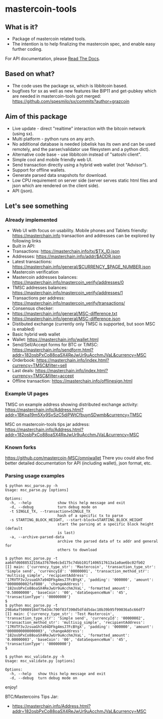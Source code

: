 mastercoin-tools
================

## What is it? ##
* Package of mastercoin related tools.
* The intention is to help finalizing the mastercoin spec, and enable easy further coding.

For API documentation, please [Read The Docs](http://mastercoin-tools-installer.readthedocs.org/en/latest/).

## Based on what? ##
* The code uses the package sx, which is libbitcoin based.
* bugfixes for sx as well as new features like BIP11 and get-pubkey which are needed
in mastercoin-tools got merged:
https://github.com/spesmilo/sx/commits?author=grazcoin


## Aim of this package ##
* Live update - direct "realtime" interaction with the bitcoin network (using
  sx).
* Multi platform - python runs on any arch.
* No additional database is needed (obelisk has its own and can be used
  remotely, and the parser/validator use filesystem and a python dict).
* Alternative code base - use libbitcoin instead of "satoshi client".
* Simple cool and mobile friendly web UI.
* Send transaction directly using a hybrid web wallet (not "Advisor").
* Support for offline wallets.
* Generate parsed data snapshots for download.
* Low CPU requirement on server side (server serves static html files and json
  which are rendered on the client side).
* API (json).


## Let's see something ##

### Already implemented ###

* Web UI with focus on usability. Mobile phones and Tablets friendly:
  https://masterchain.info
  transaction and addresses can be explored by following links
* Built in API:
 * Transactions: https://masterchain.info/tx/$TX_ID.json
 * Addresses: https://masterchain.info/addr/$ADDR.json
 * Latest transactions: https://masterchain.info/general/$CURRENCY_$PAGE_NUMBER.json
* Mastercoin verification
 * Mastercoin addresses balances: https://masterchain.info/mastercoin_verify/addresses/0
 * TMSC addresses balances: https://masterchain.info/mastercoin_verify/addresses/1
 * Transactions per address: https://masterchain.info/mastercoin_verify/transactions/
* Consensus checker:
 * https://masterchain.info/general/MSC-difference.txt
 * https://masterchain.info/general/MSC-difference.json
* Distibuted exchange (currently only TMSC is supported, but soon MSC is enabled)
* Basic hybrid web wallet
 * Wallet: https://masterchain.info/wallet.html
 * Send/Sell/Accept forms for BTC or T/MSC:
   https://masterchain.info/sendform.html?addr=182osbPxCo88oaSX4ReJwUr9uAcchmJVaL&currency=MSC
 * Orderbook: https://masterchain.info/index.html?currency=TMSC&filter=sell
 * Last deals: https://masterchain.info/index.html?currency=TMSC&filter=accept
 * Offline transaction: https://masterchain.info/offlinesign.html


### Example UI pages ###

TMSC on example address showing distributed exchange activity:
https://masterchain.info/Address.html?addr=1BKpa19m5Xy9SvSzC5djPWtCfbuynSDwmb&currency=TMSC

MSC on mastercoin-tools tips jar address:
https://masterchain.info/Address.html?addr=182osbPxCo88oaSX4ReJwUr9uAcchmJVaL&currency=MSC


### Known forks ###

https://github.com/mastercoin-MSC/omniwallet
There you could also find better detailed documentation for API (including
wallet), json format, etc.


### Parsing usage examples ###
```
$ python msc_parse.py -h
Usage: msc_parse.py [options]

Options:
  -h, --help            show this help message and exit
  -d, --debug           turn debug mode on
  -t SINGLE_TX, --transaction=SINGLE_TX
                        hash of a specific tx to parse
  -s STARTING_BLOCK_HEIGHT, --start-block=STARTING_BLOCK_HEIGHT
                        start the parsing at a specific block height (default
                        is last)
  -a, --archive-parsed-data
                        archive the parsed data of tx addr and general for
                        others to download
```

```
$ python msc_parse.py -t aa64fd6088532156a37670e6cbd175c74bb101f1406517613a1a0ae6bc02fb02
[I] main: {'currency_type_str': 'Mastercoin', 'transaction_type_str': 'Simple send', 'currencyId': '00000001', 'transaction_method_str': 'multisig_simple', 'recipientAddress': '17RVTF3vJzsuaGh7a94DFkg4msJ7FcBYgX', 'padding': '000000', 'amount': '0000000002faf080', 'changeAddress': '182osbPxCo88oaSX4ReJwUr9uAcchmJVaL', 'formatted_amount': '0.50000000', 'baseCoin': '00', 'dataSequenceNum': '45', 'transactionType': '00000000'}
$
$ python msc_parse.py -t 298a6af50089184f7b434c700f83f390d5dfdd5dac10b39b95f99036a5c66df7
[I] main: {'currency_type_str': 'Test Mastercoin', 'transaction_type_str': 'Simple send', 'currencyId': '00000002', 'transaction_method_str': 'multisig_simple', 'recipientAddress': '17RVTF3vJzsuaGh7a94DFkg4msJ7FcBYgX', 'padding': '000000', 'amount': '0000000000000003', 'changeAddress': '182osbPxCo88oaSX4ReJwUr9uAcchmJVaL', 'formatted_amount': '0.00000003', 'baseCoin': '00', 'dataSequenceNum': '45', 'transactionType': '00000000'}
$
```

```
$ python msc_validate.py -h
Usage: msc_validate.py [options]

Options:
  -h, --help   show this help message and exit
  -d, --debug  turn debug mode on
```

enjoy!

BTC/Mastercoins Tips Jar:
* https://masterchain.info/Address.html?addr=182osbPxCo88oaSX4ReJwUr9uAcchmJVaL&currency=MSC



